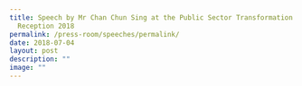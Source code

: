 ```yaml
---
title: Speech by Mr Chan Chun Sing at the Public Sector Transformation Awards
  Reception 2018
permalink: /press-room/speeches/permalink/
date: 2018-07-04
layout: post
description: ""
image: ""
---
```

